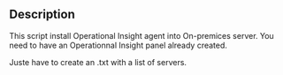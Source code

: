 ## Description

This script install Operational Insight agent into On-premices server.
You need to have an Operationnal Insight panel already created.

Juste have to create an .txt with a list of servers.

